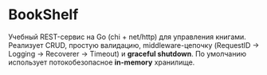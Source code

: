 # BookShelf

Учебный REST-сервис на Go (chi + net/http) для управления книгами. Реализует CRUD, простую валидацию, middleware-цепочку (RequestID → Logging → Recoverer → Timeout) и **graceful shutdown**. По умолчанию использует потокобезопасное **in-memory** хранилище.

